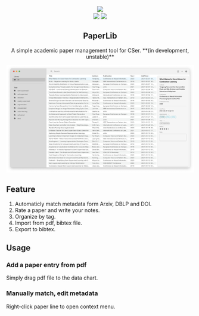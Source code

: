 <div align="center">
<img src="https://raw.githubusercontent.com/GeoffreyChen777/paperlib/master/src-electron/icons/linux-512x512.png" height="95" />
<br />
<img src="https://img.shields.io/github/license/GeoffreyChen777/paperlib" />
<img src="https://img.shields.io/github/stars/GeoffreyChen777/paperlib" />
<h2>PaperLib</h2>
A simple academic paper management tool for CSer. **(in development, unstable)**
<br />
</div>


![](./assets/ui.png)

## Feature
1. Automaticly match metadata form Arxiv, DBLP and DOI.
3. Rate a paper and write your notes.
4. Organize by tag.
5. Import from pdf, bibtex file.
6. Export to bibtex.

## Usage

### Add a paper entry from pdf
Simply drag pdf file to the data chart.

### Manually match, edit metadata
Right-click paper line to open context menu.
